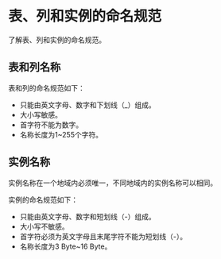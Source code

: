 # 表、列和实例的命名规范

了解表、列和实例的命名规范。

## 表和列名称

表和列的命名规范如下：

-   只能由英文字母、数字和下划线（\_）组成。
-   大小写敏感。
-   首字符不能为数字。
-   名称长度为1~255个字符。

## 实例名称

实例名称在一个地域内必须唯一，不同地域内的实例名称可以相同。

实例的命名规范如下：

-   只能由英文字母、数字和短划线（-）组成。
-   大小写不敏感。
-   首字符必须为英文字母且末尾字符不能为短划线（-）。
-   名称长度为3 Byte~16 Byte。

